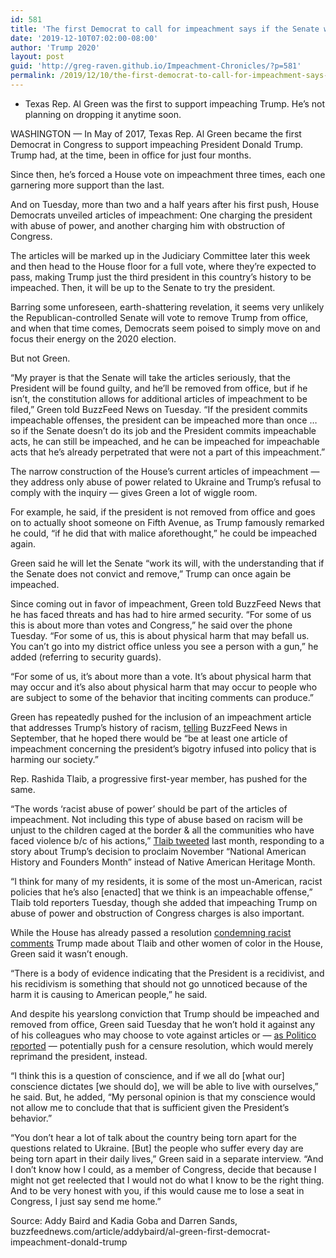 ```yaml
---
id: 581
title: 'The first Democrat to call for impeachment says if the Senate won’t remove Trump from office, Democrats can try again'
date: '2019-12-10T07:02:00-08:00'
author: 'Trump 2020'
layout: post
guid: 'http://greg-raven.github.io/Impeachment-Chronicles/?p=581'
permalink: /2019/12/10/the-first-democrat-to-call-for-impeachment-says-if-the-senate-wont-remove-trump-from-office-democrats-can-try-again/
---
```


- Texas Rep. Al Green was the first to support impeaching Trump. He’s not planning on dropping it anytime soon.

WASHINGTON — In May of 2017, Texas Rep. Al Green became the first Democrat in Congress to support impeaching President Donald Trump. Trump had, at the time, been in office for just four months.

Since then, he’s forced a House vote on impeachment three times, each one garnering more support than the last.

And on Tuesday, more than two and a half years after his first push, House Democrats unveiled articles of impeachment: One charging the president with abuse of power, and another charging him with obstruction of Congress.

The articles will be marked up in the Judiciary Committee later this week and then head to the House floor for a full vote, where they’re expected to pass, making Trump just the third president in this country’s history to be impeached. Then, it will be up to the Senate to try the president.

Barring some unforeseen, earth-shattering revelation, it seems very unlikely the Republican-controlled Senate will vote to remove Trump from office, and when that time comes, Democrats seem poised to simply move on and focus their energy on the 2020 election.

But not Green.

“My prayer is that the Senate will take the articles seriously, that the President will be found guilty, and he’ll be removed from office, but if he isn’t, the constitution allows for additional articles of impeachment to be filed,” Green told BuzzFeed News on Tuesday. “If the president commits impeachable offenses, the president can be impeached more than once … so if the Senate doesn’t do its job and the President commits impeachable acts, he can still be impeached, and he can be impeached for impeachable acts that he’s already perpetrated that were not a part of this impeachment.”

The narrow construction of the House’s current articles of impeachment — they address only abuse of power related to Ukraine and Trump’s refusal to comply with the inquiry — gives Green a lot of wiggle room.

For example, he said, if the president is not removed from office and goes on to actually shoot someone on Fifth Avenue, as Trump famously remarked he could, “if he did that with malice aforethought,” he could be impeached again.

Green said he will let the Senate “work its will, with the understanding that if the Senate does not convict and remove,” Trump can once again be impeached.

Since coming out in favor of impeachment, Green told BuzzFeed News that he has faced threats and has had to hire armed security. “For some of us this is about more than votes and Congress,” he said over the phone Tuesday. “For some of us, this is about physical harm that may befall us. You can’t go into my district office unless you see a person with a gun,” he added (referring to security guards).

“For some of us, it’s about more than a vote. It’s about physical harm that may occur and it’s also about physical harm that may occur to people who are subject to some of the behavior that inciting comments can produce.”

Green has repeatedly pushed for the inclusion of an impeachment article that addresses Trump’s history of racism, [telling](https://www.buzzfeednews.com/article/darrensands/donald-trump-impeachment-al-green) BuzzFeed News in September, that he hoped there would be “be at least one article of impeachment concerning the president’s bigotry infused into policy that is harming our society.”

Rep. Rashida Tlaib, a progressive first-year member, has pushed for the same.

“The words ‘racist abuse of power’ should be part of the articles of impeachment. Not including this type of abuse based on racism will be unjust to the children caged at the border &amp; all the communities who have faced violence b/c of his actions,” [Tlaib tweeted](https://twitter.com/rashidatlaib/status/1191718292567842821?s=21) last month, responding to a story about Trump’s decision to proclaim November “National American History and Founders Month” instead of Native American Heritage Month.

“I think for many of my residents, it is some of the most un-American, racist policies that he’s also \[enacted\] that we think is an impeachable offense,” Tlaib told reporters Tuesday, though she added that impeaching Trump on abuse of power and obstruction of Congress charges is also important.

While the House has already passed a resolution [condemning racist comments](https://www.buzzfeednews.com/article/addybaird/house-vote-condemn-trump-racist-tweets-squad) Trump made about Tlaib and other women of color in the House, Green said it wasn’t enough.

“There is a body of evidence indicating that the President is a recidivist, and his recidivism is something that should not go unnoticed because of the harm it is causing to American people,” he said.

And despite his yearslong conviction that Trump should be impeached and removed from office, Green said Tuesday that he won’t hold it against any of his colleagues who may choose to vote against articles or — [as Politico reported](https://www.politico.com/news/2019/12/10/democrats-censure-impeachment-080311) — potentially push for a censure resolution, which would merely reprimand the president, instead.

“I think this is a question of conscience, and if we all do \[what our\] conscience dictates \[we should do\], we will be able to live with ourselves,” he said. But, he added, “My personal opinion is that my conscience would not allow me to conclude that that is sufficient given the President’s behavior.”

“You don’t hear a lot of talk about the country being torn apart for the questions related to Ukraine. \[But\] the people who suffer every day are being torn apart in their daily lives,” Green said in a separate interview. “And I don’t know how I could, as a member of Congress, decide that because I might not get reelected that I would not do what I know to be the right thing. And to be very honest with you, if this would cause me to lose a seat in Congress, I just say send me home.”

Source: Addy Baird and Kadia Goba and Darren Sands, buzzfeednews.com/article/addybaird/al-green-first-democrat-impeachment-donald-trump